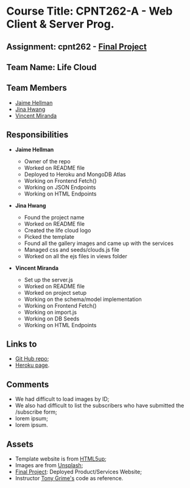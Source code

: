# Course Title: CPNT262-A - Web Client & Server Prog.

## Assignment: cpnt262 - [Final Project](https://github.com/sait-wbdv/assessments/tree/master/cpnt262/final)

## Team Name: Life Cloud

## Team Members

  - [Jaime Hellman](https://github.com/j-hellman)
  - [Jina Hwang](https://github.com/geumjinhwang)
  - [Vincent Miranda](https://github.com/vinceldric)

## Responsibilities
  - **Jaime Hellman**
    - Owner of the repo
    - Worked on README file
    - Deployed to Heroku and MongoDB Atlas
    - Working on Frontend Fetch()
    - Working on JSON Endpoints
    - Working on HTML Endpoints
  
  - **Jina Hwang**
    - Found the project name
    - Worked on README file
    - Created the life cloud logo
    - Picked the template
    - Found all the gallery images and came up with the services
    - Managed css and seeds/clouds.js file
    - Worked on all the ejs files in views folder

  - **Vincent Miranda**
    - Set up the server.js
    - Worked on README file
    - Worked on project setup
    - Working on the schema/model implementation
    - Working on Frontend Fetch()
    - Working on import.js
    - Working on DB Seeds
    - Working on HTML Endpoints

## Links to
  - [Git Hub repo](https://github.com/j-hellman/cpnt262-finalProject);
  - [Heroku page](https://cpnt262-final-project.herokuapp.com/).

## Comments
  - We had difficult to load images by ID;
  - We also had difficult to list the subscribers who have submitted the /subscribe form;
  - lorem ipsum;
  - lorem ipsum.

## Assets
  - Template website is from [HTML5up](https://html5up.net/);
  - Images are from [Unsplash](https://unsplash.com);
  - [Final Project](https://github.com/sait-wbdv/assessments/tree/master/cpnt262/final): Deployed Product/Services Website;
  - Instructor [Tony Grime's](https://github.com/acidtone) code as reference.